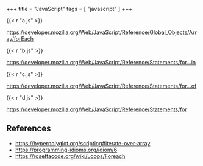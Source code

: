 +++
title = "JavaScript"
tags = [ "javascript" ]
+++

{{< r "a.js" >}}

<https://developer.mozilla.org/Web/JavaScript/Reference/Global_Objects/Array/forEach>

{{< r "b.js" >}}

<https://developer.mozilla.org/Web/JavaScript/Reference/Statements/for...in>

{{< r "c.js" >}}

<https://developer.mozilla.org/Web/JavaScript/Reference/Statements/for...of>

{{< r "d.js" >}}

<https://developer.mozilla.org/Web/JavaScript/Reference/Statements/for>

## References

- <https://hyperpolyglot.org/scripting#iterate-over-array>
- <https://programming-idioms.org/idiom/6>
- <https://rosettacode.org/wiki/Loops/Foreach>
